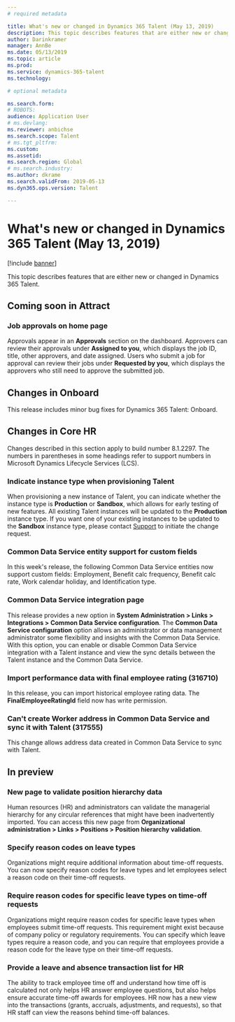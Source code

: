 ```yaml
---
# required metadata

title: What's new or changed in Dynamics 365 Talent (May 13, 2019)
description: This topic describes features that are either new or changed in Microsoft Dynamics 365 Talent.
author: Darinkramer
manager: AnnBe
ms.date: 05/13/2019
ms.topic: article
ms.prod: 
ms.service: dynamics-365-talent
ms.technology: 

# optional metadata

ms.search.form: 
# ROBOTS: 
audience: Application User
# ms.devlang: 
ms.reviewer: anbichse
ms.search.scope: Talent
# ms.tgt_pltfrm: 
ms.custom: 
ms.assetid: 
ms.search.region: Global
# ms.search.industry: 
ms.author: dkrame
ms.search.validFrom: 2019-05-13
ms.dyn365.ops.version: Talent

---
```

# What's new or changed in Dynamics 365 Talent (May 13, 2019)

[!include [banner](includes/banner.md)]

This topic describes features that are either new or changed in Dynamics 365 Talent.

## Coming soon in Attract

### Job approvals on home page

Approvals appear in an **Approvals** section on the dashboard. Approvers can review their approvals under **Assigned to you**, which displays the job ID, title, other approvers, and date assigned. Users who submit a job for approval can review their jobs under **Requested by you**, which displays the approvers who still need to approve the submitted job.

## Changes in Onboard

This release includes minor bug fixes for Dynamics 365 Talent: Onboard.

## Changes in Core HR

Changes described in this section apply to build number 8.1.2297. The numbers in parentheses in some headings refer to support numbers in Microsoft Dynamics Lifecycle Services (LCS).

### Indicate instance type when provisioning Talent

When provisioning a new instance of Talent, you can indicate whether the instance type is **Production** or **Sandbox**, which allows for early testing of new features. All existing Talent instances will be updated to the **Production** instance type. If you want one of your existing instances to be updated to the **Sandbox** instance type, please contact [Support](https://docs.microsoft.com/dynamics365/unified-operations/talent/talent-support) to initiate the change request.

### Common Data Service entity support for custom fields

In this week's release, the following Common Data Service entities now support custom fields: Employment, Benefit calc frequency, Benefit calc rate, Work calendar holiday, and Identification type.

### Common Data Service integration page

This release provides a new option in **System Administration > Links > Integrations > Common Data Service configuration**. The **Common Data Service configuration** option allows an administrator or data management administrator some flexibility and insights with the Common Data Service. With this option, you can enable or disable Common Data Service integration with a Talent instance and view the sync details between the Talent instance and the Common Data Service.

### Import performance data with final employee rating (316710)

In this release, you can import historical employee rating data. The **FinalEmployeeRatingId** field now has write permission.

### Can't create Worker address in Common Data Service and sync it with Talent (317555)

This change allows address data created in Common Data Service to sync with Talent.

## In preview

### New page to validate position hierarchy data

Human resources (HR) and administrators can validate the managerial hierarchy for any circular references that might have been inadvertently imported. You can access this new page from **Organizational administration > Links > Positions > Position hierarchy validation**.

### Specify reason codes on leave types

Organizations might require additional information about time-off requests. You can now specify reason codes for leave types and let employees select a reason code on their time-off requests.

### Require reason codes for specific leave types on time-off requests

Organizations might require reason codes for specific leave types when employees submit time-off requests. This requirement might exist because of company policy or regulatory requirements. You can specify which leave types require a reason code, and you can require that employees provide a reason code for the leave type on their time-off requests.

### Provide a leave and absence transaction list for HR

The ability to track employee time off and understand how time off is calculated not only helps HR answer employee questions, but also helps ensure accurate time-off awards for employees. HR now has a new view into the transactions (grants, accruals, adjustments, and requests), so that HR staff can view the reasons behind time-off balances.
